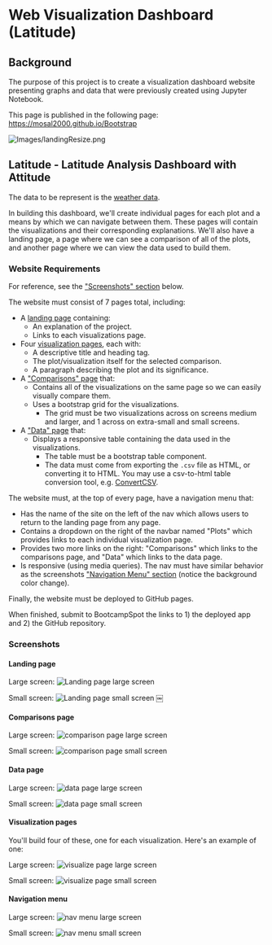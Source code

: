 # Web Visualization Dashboard (Latitude)

## Background

The purpose of this project is to create a visualization dashboard website presenting graphs and data that were previously created using Jupyter Notebook.

This page is published in the following page:
https://mosal2000.github.io/Bootstrap

![Images/landingResize.png](Images/landingResize.png)

## Latitude - Latitude Analysis Dashboard with Attitude

The data to be represent is the [weather data](Resources/cities.csv).

In building this dashboard, we'll create individual pages for each plot and a means by which we can navigate between them. These pages will contain the visualizations and their corresponding explanations. We'll also have a landing page, a page where we can see a comparison of all of the plots, and another page where we can view the data used to build them.

### Website Requirements

For reference, see the ["Screenshots" section](#screenshots) below.

The website must consist of 7 pages total, including:

- A [landing page](#landing-page) containing:
  - An explanation of the project.
  - Links to each visualizations page.
- Four [visualization pages](#visualization-pages), each with:
  - A descriptive title and heading tag.
  - The plot/visualization itself for the selected comparison.
  - A paragraph describing the plot and its significance.
- A ["Comparisons" page](#comparisons-page) that:
  - Contains all of the visualizations on the same page so we can easily visually compare them.
  - Uses a bootstrap grid for the visualizations.
    - The grid must be two visualizations across on screens medium and larger, and 1 across on extra-small and small screens.
- A ["Data" page](#data-page) that:
  - Displays a responsive table containing the data used in the visualizations.
    - The table must be a bootstrap table component.
    - The data must come from exporting the `.csv` file as HTML, or converting it to HTML. You may use a csv-to-html table conversion tool, e.g. [ConvertCSV](http://www.convertcsv.com/csv-to-html.htm).

The website must, at the top of every page, have a navigation menu that:

- Has the name of the site on the left of the nav which allows users to return to the landing page from any page.
- Contains a dropdown on the right of the navbar named "Plots" which provides links to each individual visualization page.
- Provides two more links on the right: "Comparisons" which links to the comparisons page, and "Data" which links to the data page.
- Is responsive (using media queries). The nav must have similar behavior as the screenshots ["Navigation Menu" section](#navigation-menu) (notice the background color change).

Finally, the website must be deployed to GitHub pages.

When finished, submit to BootcampSpot the links to 1) the deployed app and 2) the GitHub repository.

### Screenshots

#### Landing page

Large screen:
![Landing page large screen](Images/landing-lg.png)

Small screen:
![Landing page small screen](Images/landing-sm.png)
￼

#### Comparisons page

Large screen:
![comparison page large screen](Images/comparison-lg.png)

Small screen:
![comparison page small screen](Images/comparison-sm.png)

#### Data page

Large screen:
![data page large screen](Images/data-lg.png)

Small screen:
![data page small screen](Images/data-sm.png)

#### Visualization pages

You'll build four of these, one for each visualization. Here's an example of one:

Large screen:
![visualize page large screen](Images/visualize-lg.png)

Small screen:
![visualize page small screen](Images/visualize-sm.png)

#### Navigation menu

Large screen:
![nav menu large screen](Images/nav-lg.png)

Small screen:
![nav menu small screen](Images/nav-sm.png)
